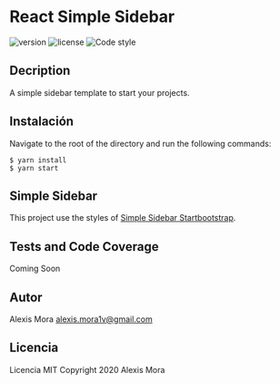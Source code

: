 # React Simple Sidebar

![version](https://img.shields.io/badge/version-1.0.0-blue.svg)  ![license](https://img.shields.io/badge/license-MIT-blue.svg)  ![Code style](https://img.shields.io/badge/code_style-prettier-ff69b4.svg)

## Decription
A simple sidebar template to start your projects.

## Instalación
Navigate to the root of the directory and run the following commands:

    $ yarn install
    $ yarn start

## Simple Sidebar
This project use the styles of [Simple Sidebar Startbootstrap](https://startbootstrap.com/templates/simple-sidebar/).

## Tests and Code Coverage
Coming Soon

## Autor
Alexis Mora <alexis.mora1v@gmail.com>

## Licencia
Licencia MIT Copyright 2020 Alexis Mora
